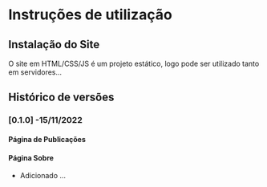 # Instruções de utilização

## Instalação do Site

O site em HTML/CSS/JS é um projeto estático, logo pode ser utilizado tanto em servidores...

## Histórico de versões

### [0.1.0] -15/11/2022
#### Página de Publicações
#### Página Sobre
- Adicionado ...
